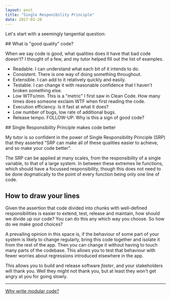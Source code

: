 ```yaml
---
layout: post
title: "Single Responibility Principle"
date: 2017-03-20
---
```


Let's start with a seemingly tangential question:

## What is "good quality" code?

When we say code is good, what qualities does it have that bad code doesn't? I thought of a few, and my tutor helped fill out the list of examples.

* Readable. I can understand what each bit of it intends to do.
* Consistent. There is one way of doing something throughout.
* Extensible. I can add to it relatively quickly and easily.
* Testable. I can change it with reasonable confidence that I haven't broken something else.
* Low WTFs/min. This is a "metric" I first saw in Clean Code. How many times does someone exclaim WTF when first reading the code.
* Execution efficiency. Is it fast at what it does?
* Low number of bugs, low rate of additional bugs.
* Release tempo. FOLLOW-UP: Why is this a sign of good code?

## Single Responsibility Principle makes code better

My tutor is so confident in the power of Single Responsibility Principle (SRP) that they asserted "SRP can make all of these qualities easier to achieve, and so make your code better".

The SRP can be applied at many scales, from the responsibility of a single variable, to that of a large system. In between these extremes lie functions, which should have a focussed responsibility, though this does not need to be done dogmatically to the point of every function being only one line of code.

## How to draw your lines

Given the assertion that code divided into chunks with well-defined responsibilities is easier to extend, test, release and maintain, how should we divide up our code? You can do this any which way you choose. So how do we make good choices?

A prevailing opinion in this space is, if the behaviour of some part of your system is likely to change regularly, bring this code together and isolate it from the rest of the app. Then you can change it without having to touch many parts of the codebase. This allows you to test that behaviour with fewer worries about regressions introduced elsewhere in the app.

This allows you to build and release software *faster*, and your stakeholders will thank you. Well they might not thank you, but at least they won't get angry at you for going slowly.

---

[Why write modular code?](https://twitter.com/b0rk/status/771044569341394944)
